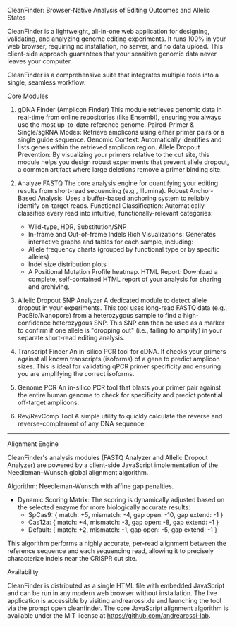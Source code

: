 
CleanFinder: Browser-Native Analysis of Editing Outcomes and Allelic States


CleanFinder is a lightweight, all-in-one web application for designing, validating, and analyzing genome editing experiments. It runs 100% in your web browser, requiring no installation, no server, and no data upload. This client-side approach guarantees that your sensitive genomic data never leaves your computer.

CleanFinder is a comprehensive suite that integrates multiple tools into a single, seamless workflow.

Core Modules

1. gDNA Finder (Amplicon Finder)
This module retrieves genomic data in real-time from online repositories (like Ensembl), ensuring you always use the most up-to-date reference genome.
Paired-Primer & Single/sgRNA Modes: Retrieve amplicons using either primer pairs or a single guide sequence.
Genomic Context: Automatically identifies and lists genes within the retrieved amplicon region.
Allele Dropout Prevention: By visualizing your primers relative to the cut site, this module helps you design robust experiments that prevent allele dropout, a common artifact where large deletions remove a primer binding site.

2. Analyze FASTQ
The core analysis engine for quantifying your editing results from short-read sequencing (e.g., Illumina).
Robust Anchor-Based Analysis: Uses a buffer-based anchoring system to reliably identify on-target reads.
Functional Classification: Automatically classifies every read into intuitive, functionally-relevant categories:
    - Wild-type, HDR, Substitution/SNP
    - In-frame and Out-of-frame Indels
Rich Visualizations: Generates interactive graphs and tables for each sample, including:
    - Allele frequency charts (grouped by functional type or by specific alleles)
    - Indel size distribution plots
    - A Positional Mutation Profile heatmap.
HTML Report: Download a complete, self-contained HTML report of your analysis for sharing and archiving.

3. Allelic Dropout SNP Analyzer
A dedicated module to detect allele dropout in your experiments. This tool uses long-read FASTQ data (e.g., PacBio/Nanopore) from a heterozygous sample to find a high-confidence heterozygous SNP. This SNP can then be used as a marker to confirm if one allele is "dropping out" (i.e., failing to amplify) in your separate short-read editing analysis.

4. Transcript Finder
An in-silico PCR tool for cDNA. It checks your primers against all known transcripts (isoforms) of a gene to predict amplicon sizes. This is ideal for validating qPCR primer specificity and ensuring you are amplifying the correct isoforms.

5. Genome PCR
An in-silico PCR tool that blasts your primer pair against the entire human genome to check for specificity and predict potential off-target amplicons.

6. Rev/RevComp Tool
A simple utility to quickly calculate the reverse and reverse-complement of any DNA sequence.

---

Alignment Engine

CleanFinder's analysis modules (FASTQ Analyzer and Allelic Dropout Analyzer) are powered by a client-side JavaScript implementation of the Needleman–Wunsch global alignment algorithm.

Algorithm: Needleman-Wunsch with affine gap penalties.
- Dynamic Scoring Matrix: The scoring is dynamically adjusted based on the selected enzyme for more biologically accurate results:
  - SpCas9: { match: +5, mismatch: -4, gap open: -10, gap extend: -1 }
  - Cas12a: { match: +4, mismatch: -3, gap open: -8, gap extend: -1 }
  - Default: { match: +2, mismatch: -1, gap open: -5, gap extend: -1 }

This algorithm performs a highly accurate, per-read alignment between the reference sequence and each sequencing read, allowing it to precisely characterize indels near the CRISPR cut site.

Availability

CleanFinder is distributed as a single HTML file with embedded JavaScript and can be run in any modern web browser without installation. The live application is accessible by visiting andrearossi.de and launching the tool via the prompt open cleanfinder. The core JavaScript alignment algorithm is available under the MIT license at https://github.com/andrearossi-lab.
